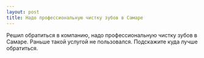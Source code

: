 ```yaml
---
layout: post 
title: Надо профессиональную чистку зубов в Самаре 
--- 
```

Решил обратиться в компанию, надо профессиональную чистку зубов в Самаре. Раньше такой услугой не пользовался. Подскажите куда лучше обратиться.